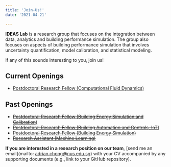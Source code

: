 ```yaml
---
title: 'Join-Us!'
date: '2021-04-21'

---
```




**IDEAS Lab** is a research group that focuses on the integration between data, analytics and building performance simulation. The group also focuses on aspects of building performance simulation that involves uncertainty quantification, model calibration, and statistical modeling. 

If any of this sounds interesting to you, join us!

## Current Openings
- [Postdoctoral Research Fellow (Computational Fluid Dynamics)](./RF_CFD_CoT.pdf)

## Past Openings
- [~~Postdoctoral Research Fellow (Building Energy Simulation and Calibration~~)](./RF_BES_SBB2.pdf)
- [~~Postdoctoral Research Fellow (Building Automation and Controls, IoT~~)](./RF_Controls_CoT.pdf)
- [~~Postdoctoral Research Fellow (Building Energy Simulation)~~](./RF_BES_CoT.pdf)
- [~~Research Assistant (Machine Learning)~~](./RA_DataScience_CoT.pdf)

<strong>If you are interested in a research position on our team</strong>, [send me an email](mailto: adrian.chong@nus.edu.sg) with your CV accompanied by any supporting documents (e.g., link to your GitHub repository). 






